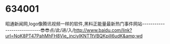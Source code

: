 # 634001
昭通新闻网,logo像腾讯视频一样的软件,黑料正能量最新热门事件网站----------------------------😎😎点/此/进/入/http://www.baidu.com/link?url=NoK8PT47PahMhFH8Vie_jnciyIKNTTtVBQKpill6udK&amp;wd
